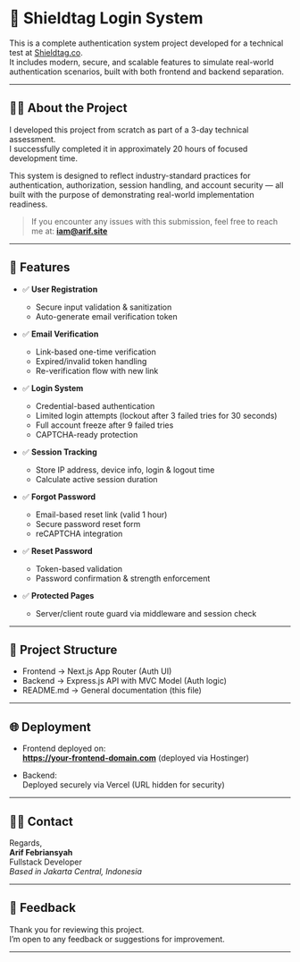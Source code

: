 # 🔐 Shieldtag Login System

This is a complete authentication system project developed for a technical test at [Shieldtag.co](https://shieldtag.co).  
It includes modern, secure, and scalable features to simulate real-world authentication scenarios, built with both frontend and backend separation.

---

## 🧑‍💻 About the Project

I developed this project from scratch as part of a 3-day technical assessment.  
I successfully completed it in approximately 20 hours of focused development time.

This system is designed to reflect industry-standard practices for authentication, authorization, session handling, and account security — all built with the purpose of demonstrating real-world implementation readiness.

> If you encounter any issues with this submission, feel free to reach me at: **iam@arif.site**

---

## 🚀 Features

-   ✅ **User Registration**

    -   Secure input validation & sanitization
    -   Auto-generate email verification token

-   ✅ **Email Verification**

    -   Link-based one-time verification
    -   Expired/invalid token handling
    -   Re-verification flow with new link

-   ✅ **Login System**

    -   Credential-based authentication
    -   Limited login attempts (lockout after 3 failed tries for 30 seconds)
    -   Full account freeze after 9 failed tries
    -   CAPTCHA-ready protection

-   ✅ **Session Tracking**

    -   Store IP address, device info, login & logout time
    -   Calculate active session duration

-   ✅ **Forgot Password**

    -   Email-based reset link (valid 1 hour)
    -   Secure password reset form
    -   reCAPTCHA integration

-   ✅ **Reset Password**

    -   Token-based validation
    -   Password confirmation & strength enforcement

-   ✅ **Protected Pages**
    -   Server/client route guard via middleware and session check

---

## 📁 Project Structure

-   Frontend → Next.js App Router (Auth UI)
-   Backend → Express.js API with MVC Model (Auth logic)
-   README.md → General documentation (this file)

---

## 🌐 Deployment

-   Frontend deployed on:  
    **https://your-frontend-domain.com** (deployed via Hostinger)

-   Backend:  
    Deployed securely via Vercel (URL hidden for security)

---

## 🙋‍♂️ Contact

Regards,  
**Arif Febriansyah**  
Fullstack Developer  
_Based in Jakarta Central, Indonesia_

---

## 📩 Feedback

Thank you for reviewing this project.  
I’m open to any feedback or suggestions for improvement.

---
